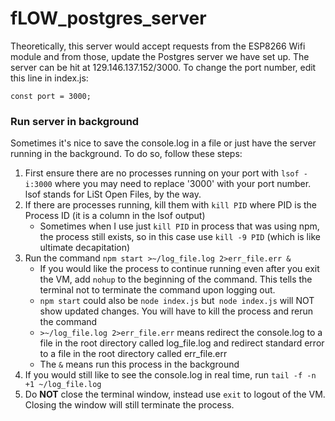# fLOW_postgres_server

Theoretically, this server would accept requests from the ESP8266 Wifi module and from those, update the Postgres server we have set up.
The server can be hit at 129.146.137.152/3000. To change the port number, edit this line in index.js:

`const port = 3000;`

### Run server in background

Sometimes it's nice to save the console.log in a file or just have the server running in the background. To do so, follow these steps:

1. First ensure there are no processes running on your port with `lsof -i:3000` where you may need to replace '3000' with your port number. lsof stands for LiSt Open Files, by the way. 
2. If there are processes running, kill them with `kill PID` where PID is the Process ID (it is a column in the lsof output)
    * Sometimes when I use just `kill PID` in process that was using npm, the process still exists, so in this case use `kill -9 PID` (which is like ultimate decapitation)
3. Run the command `npm start >~/log_file.log 2>err_file.err &`
    * If you would like the process to continue running even after you exit the VM, add `nohup` to the beginning of the command. This tells the terminal not to terminate the command upon logging out.
    * `npm start` could also be `node index.js` but` node index.js` will NOT show updated changes. You will have to kill the process and rerun the command
    * `>~/log_file.log 2>err_file.err` means redirect the console.log to a file in the root directory called log_file.log and redirect standard error to a file in the root directory called err_file.err
    * The `&` means run this process in the background
4. If you would still like to see the console.log in real time, run `tail -f -n +1 ~/log_file.log`
5. Do **NOT** close the terminal window, instead use `exit` to logout of the VM. Closing the window will still terminate the process.
